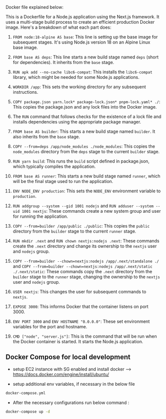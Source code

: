 Docker file explained below:

This is a Dockerfile for a Node.js application using the Next.js framework. It uses a multi-stage build process to create an efficient production Docker image. Here's a breakdown of what each part does:

1. `FROM node:18-alpine AS base`: This line is setting up the base image for subsequent stages. It's using Node.js version 18 on an Alpine Linux base image.

2. `FROM base AS deps`: This line starts a new build stage named `deps` (short for dependencies). It inherits from the `base` stage.

3. `RUN apk add --no-cache libc6-compat`: This installs the `libc6-compat` library, which might be needed for some Node.js applications.

4. `WORKDIR /app`: This sets the working directory for any subsequent instructions.

5. `COPY package.json yarn.lock* package-lock.json* pnpm-lock.yaml* ./`: This copies the package.json and any lock files into the Docker image.

6. The `RUN` command that follows checks for the existence of a lock file and installs dependencies using the appropriate package manager.

7. `FROM base AS builder`: This starts a new build stage named `builder`. It also inherits from the `base` stage.

8. `COPY --from=deps /app/node_modules ./node_modules`: This copies the `node_modules` directory from the `deps` stage to the current `builder` stage.

9. `RUN yarn build`: This runs the `build` script defined in package.json, which typically compiles the application.

10. `FROM base AS runner`: This starts a new build stage named `runner`, which will be the final stage used to run the application.

11. `ENV NODE_ENV production`: This sets the `NODE_ENV` environment variable to `production`.

12. `RUN addgroup --system --gid 1001 nodejs` and `RUN adduser --system --uid 1001 nextjs`: These commands create a new system group and user for running the application.

13. `COPY --from=builder /app/public ./public`: This copies the `public` directory from the `builder` stage to the current `runner` stage.

14. `RUN mkdir .next` and `RUN chown nextjs:nodejs .next`: These commands create the `.next` directory and change its ownership to the `nextjs` user and `nodejs` group.

15. `COPY --from=builder --chown=nextjs:nodejs /app/.next/standalone ./` and `COPY --from=builder --chown=nextjs:nodejs /app/.next/static ./.next/static`: These commands copy the `.next` directory from the `builder` stage to the `runner` stage, changing the ownership to the `nextjs` user and `nodejs` group.

16. `USER nextjs`: This changes the user for subsequent commands to `nextjs`.

17. `EXPOSE 3000`: This informs Docker that the container listens on port 3000.

18. `ENV PORT 3000` and `ENV HOSTNAME "0.0.0.0"`: These set environment variables for the port and hostname.

19. `CMD ["node", "server.js"]`: This is the command that will be run when the Docker container is started. It starts the Node.js application.



## Docker Compose for local development

- setup EC2 instance with SG enabled and install docker --> https://docs.docker.com/engine/install/ubuntu/

- setup additional env variables, if necessary in the below file

```bash
docker-compose.yml
```

- After the necessary configurations run below command :

```bash
docker-compose up -d
```
